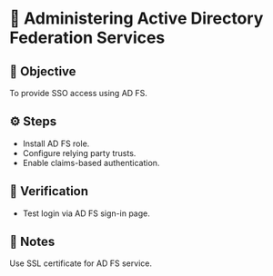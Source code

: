 # 🔑 Administering Active Directory Federation Services

## 🧠 Objective
To provide SSO access using AD FS.

## ⚙️ Steps
- Install AD FS role.
- Configure relying party trusts.
- Enable claims-based authentication.

## 🧩 Verification
- Test login via AD FS sign-in page.

## 📝 Notes
Use SSL certificate for AD FS service.
